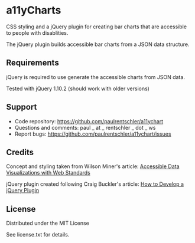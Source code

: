 # a11yCharts

CSS styling and a jQuery plugin for creating bar charts that are accessible
to people with disablities.

The jQuery plugin builds accessible bar charts from a JSON data structure.


## Requirements

jQuery is required to use generate the accessible charts from JSON data.

Tested with jQuery 1.10.2 (should work with older versions)


## Support

* Code repository: https://github.com/paulrentschler/a11ychart
* Questions and comments: paul _ at _ rentschler _ dot _ ws
* Report bugs: https://github.com/paulrentschler/a11ychart/issues


## Credits

Concept and styling taken from Wilson Miner's article:
[Accessible Data Visualizations with Web Standards](http://alistapart.com/article/accessibledatavisualization)

jQuery plugin created following Craig Buckler's article:
[How to Develop a jQuery Plugin](http://www.sitepoint.com/how-to-develop-a-jquery-plugin/)


## License

Distributed under the MIT License

See license.txt for details.
